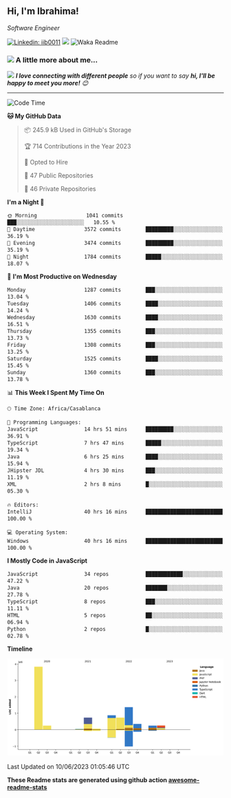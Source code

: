<h2>Hi, I'm Ibrahima! </h2>
<p><em>Software Engineer 
</em></p>


[![Linkedin: iib0011](https://img.shields.io/badge/-iib0011-blue?style=flat-square&logo=Linkedin&logoColor=white&link=https://www.linkedin.com/in/iib0011/)](https://www.linkedin.com/in/iib0011/)
![](https://visitor-badge.glitch.me/badge?page_id=iib0011)
![Waka Readme](https://github.com/iib0011/iib0011/workflows/Waka%20Readme/badge.svg)


### <img src="https://media.giphy.com/media/VgCDAzcKvsR6OM0uWg/giphy.gif" width="50"> A little more about me...  


<img src="https://media.giphy.com/media/LnQjpWaON8nhr21vNW/giphy.gif" width="60"> <em><b>I love connecting with different people</b> so if you want to say <b>hi, I'll be happy to meet you more!</b> 😊</em>

---
<!--START_SECTION:waka-->
![Code Time](http://img.shields.io/badge/Code%20Time-2%2C184%20hrs%2052%20mins-blue)

**🐱 My GitHub Data** 

> 📦 245.9 kB Used in GitHub's Storage 
 > 
> 🏆 714 Contributions in the Year 2023
 > 
> 💼 Opted to Hire
 > 
> 📜 47 Public Repositories 
 > 
> 🔑 46 Private Repositories 
 > 
**I'm a Night 🦉** 

```text
🌞 Morning                1041 commits        ███░░░░░░░░░░░░░░░░░░░░░░   10.55 % 
🌆 Daytime                3572 commits        █████████░░░░░░░░░░░░░░░░   36.19 % 
🌃 Evening                3474 commits        █████████░░░░░░░░░░░░░░░░   35.19 % 
🌙 Night                  1784 commits        █████░░░░░░░░░░░░░░░░░░░░   18.07 % 
```
📅 **I'm Most Productive on Wednesday** 

```text
Monday                   1287 commits        ███░░░░░░░░░░░░░░░░░░░░░░   13.04 % 
Tuesday                  1406 commits        ████░░░░░░░░░░░░░░░░░░░░░   14.24 % 
Wednesday                1630 commits        ████░░░░░░░░░░░░░░░░░░░░░   16.51 % 
Thursday                 1355 commits        ███░░░░░░░░░░░░░░░░░░░░░░   13.73 % 
Friday                   1308 commits        ███░░░░░░░░░░░░░░░░░░░░░░   13.25 % 
Saturday                 1525 commits        ████░░░░░░░░░░░░░░░░░░░░░   15.45 % 
Sunday                   1360 commits        ███░░░░░░░░░░░░░░░░░░░░░░   13.78 % 
```


📊 **This Week I Spent My Time On** 

```text
🕑︎ Time Zone: Africa/Casablanca

💬 Programming Languages: 
JavaScript               14 hrs 51 mins      █████████░░░░░░░░░░░░░░░░   36.91 % 
TypeScript               7 hrs 47 mins       █████░░░░░░░░░░░░░░░░░░░░   19.34 % 
Java                     6 hrs 25 mins       ████░░░░░░░░░░░░░░░░░░░░░   15.94 % 
JHipster JDL             4 hrs 30 mins       ███░░░░░░░░░░░░░░░░░░░░░░   11.19 % 
XML                      2 hrs 8 mins        █░░░░░░░░░░░░░░░░░░░░░░░░   05.30 % 

🔥 Editors: 
IntelliJ                 40 hrs 16 mins      █████████████████████████   100.00 % 

💻 Operating System: 
Windows                  40 hrs 16 mins      █████████████████████████   100.00 % 
```

**I Mostly Code in JavaScript** 

```text
JavaScript               34 repos            ████████████░░░░░░░░░░░░░   47.22 % 
Java                     20 repos            ███████░░░░░░░░░░░░░░░░░░   27.78 % 
TypeScript               8 repos             ███░░░░░░░░░░░░░░░░░░░░░░   11.11 % 
HTML                     5 repos             ██░░░░░░░░░░░░░░░░░░░░░░░   06.94 % 
Python                   2 repos             █░░░░░░░░░░░░░░░░░░░░░░░░   02.78 % 
```



**Timeline**

![Lines of Code chart](https://raw.githubusercontent.com/iib0011/iib0011/master/assets/bar_graph.png)


 Last Updated on 10/06/2023 01:05:46 UTC
<!--END_SECTION:waka-->

**These Readme stats are generated using github action [awesome-readme-stats](https://github.com/iib0011/waka-readme-stats)**
